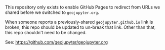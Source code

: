 This repository only exists to enable GitHub Pages to redirect from URLs we shared
before we switched to `geojupyter.org`.

When someone reports a previously-shared `geojupyter.github.io` link is broken, this
repo should be updated to un-break that link. Other than that, this repo shouldn't
need to be changed.

See: <https://github.com/geojupyter/geojupyter.org>
